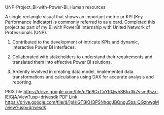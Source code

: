 UNP-Project_Bl-with-Power-Bl_Human resources 

A single rectangle visual that shows an important metric or KPI (Key Performance Indicator) is commonly referred to as a card.
Completed this project as part of my Bl with PowerBI Internship with United Network of Professionals (UNP).

1. Contributed to the development of intricate KPIs and dynamic, interactive Power BI interfaces.

2. Collaborated with stakeholders to understand their requirements and translated them into effective Power BI solutions.

3. Ardently involved in creating data model, implemented data transformations and calculations using DAX for accurate analysis and reporting.

PBIX file https://drive.google.com/file/d/1p9CxCvYRQwhSBhx3k7vsm95zx-lEiGjA/view?usp=drivesdk
PDF Link https://drive.google.com/file/d/1pHlGTBKHBPSNhqgJBQngu5ba_QGznwgM/view?usp=drivesdk
